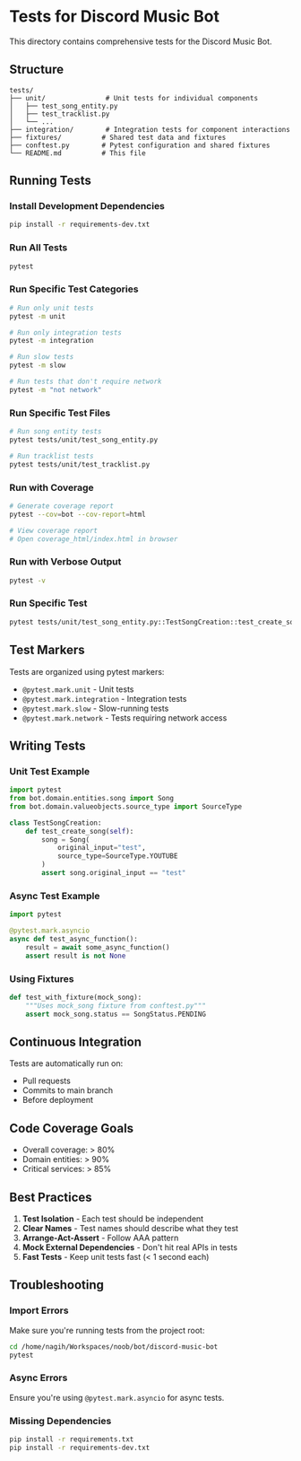 # Tests for Discord Music Bot

This directory contains comprehensive tests for the Discord Music Bot.

## Structure

```
tests/
├── unit/               # Unit tests for individual components
│   ├── test_song_entity.py
│   ├── test_tracklist.py
│   └── ...
├── integration/        # Integration tests for component interactions
├── fixtures/          # Shared test data and fixtures
├── conftest.py        # Pytest configuration and shared fixtures
└── README.md          # This file
```

## Running Tests

### Install Development Dependencies

```bash
pip install -r requirements-dev.txt
```

### Run All Tests

```bash
pytest
```

### Run Specific Test Categories

```bash
# Run only unit tests
pytest -m unit

# Run only integration tests
pytest -m integration

# Run slow tests
pytest -m slow

# Run tests that don't require network
pytest -m "not network"
```

### Run Specific Test Files

```bash
# Run song entity tests
pytest tests/unit/test_song_entity.py

# Run tracklist tests
pytest tests/unit/test_tracklist.py
```

### Run with Coverage

```bash
# Generate coverage report
pytest --cov=bot --cov-report=html

# View coverage report
# Open coverage_html/index.html in browser
```

### Run with Verbose Output

```bash
pytest -v
```

### Run Specific Test

```bash
pytest tests/unit/test_song_entity.py::TestSongCreation::test_create_song_minimal
```

## Test Markers

Tests are organized using pytest markers:

- `@pytest.mark.unit` - Unit tests
- `@pytest.mark.integration` - Integration tests
- `@pytest.mark.slow` - Slow-running tests
- `@pytest.mark.network` - Tests requiring network access

## Writing Tests

### Unit Test Example

```python
import pytest
from bot.domain.entities.song import Song
from bot.domain.valueobjects.source_type import SourceType

class TestSongCreation:
    def test_create_song(self):
        song = Song(
            original_input="test",
            source_type=SourceType.YOUTUBE
        )
        assert song.original_input == "test"
```

### Async Test Example

```python
import pytest

@pytest.mark.asyncio
async def test_async_function():
    result = await some_async_function()
    assert result is not None
```

### Using Fixtures

```python
def test_with_fixture(mock_song):
    """Uses mock_song fixture from conftest.py"""
    assert mock_song.status == SongStatus.PENDING
```

## Continuous Integration

Tests are automatically run on:
- Pull requests
- Commits to main branch
- Before deployment

## Code Coverage Goals

- Overall coverage: > 80%
- Domain entities: > 90%
- Critical services: > 85%

## Best Practices

1. **Test Isolation** - Each test should be independent
2. **Clear Names** - Test names should describe what they test
3. **Arrange-Act-Assert** - Follow AAA pattern
4. **Mock External Dependencies** - Don't hit real APIs in tests
5. **Fast Tests** - Keep unit tests fast (< 1 second each)

## Troubleshooting

### Import Errors

Make sure you're running tests from the project root:

```bash
cd /home/nagih/Workspaces/noob/bot/discord-music-bot
pytest
```

### Async Errors

Ensure you're using `@pytest.mark.asyncio` for async tests.

### Missing Dependencies

```bash
pip install -r requirements.txt
pip install -r requirements-dev.txt
```
